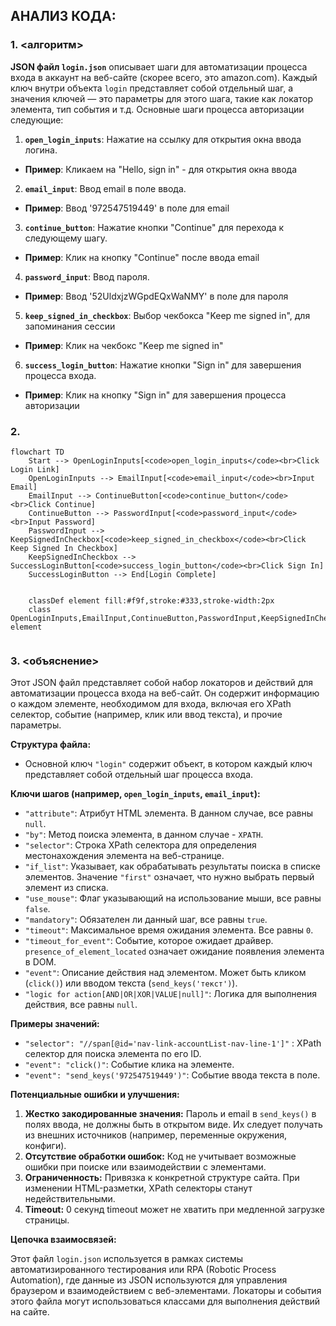## АНАЛИЗ КОДА:

### 1. <алгоритм>

**JSON файл `login.json`** описывает шаги для автоматизации процесса входа в аккаунт на веб-сайте (скорее всего, это amazon.com). Каждый ключ внутри объекта `login` представляет собой отдельный шаг, а значения ключей — это параметры для этого шага, такие как локатор элемента, тип события и т.д.
Основные шаги процесса авторизации следующие:
1. **`open_login_inputs`**: Нажатие на ссылку для открытия окна ввода логина.

*   **Пример**: Кликаем на "Hello, sign in" - для открытия окна ввода

2.  **`email_input`**: Ввод email в поле ввода.

*   **Пример**: Ввод '972547519449' в поле для email

3. **`continue_button`**: Нажатие кнопки "Continue" для перехода к следующему шагу.

*   **Пример**: Клик на кнопку "Continue" после ввода email

4. **`password_input`**: Ввод пароля.

*   **Пример**: Ввод '52UldxjzWGpdEQxWaNMY' в поле для пароля

5. **`keep_signed_in_checkbox`**: Выбор чекбокса "Keep me signed in", для запоминания сессии

*    **Пример**: Клик на чекбокс "Keep me signed in"

6. **`success_login_button`**: Нажатие кнопки "Sign in" для завершения процесса входа.

*   **Пример**: Клик на кнопку "Sign in" для завершения процесса авторизации

### 2. <mermaid>

```mermaid
flowchart TD
    Start --> OpenLoginInputs[<code>open_login_inputs</code><br>Click Login Link]
    OpenLoginInputs --> EmailInput[<code>email_input</code><br>Input Email]
    EmailInput --> ContinueButton[<code>continue_button</code><br>Click Continue]
    ContinueButton --> PasswordInput[<code>password_input</code><br>Input Password]
    PasswordInput --> KeepSignedInCheckbox[<code>keep_signed_in_checkbox</code><br>Click Keep Signed In Checkbox]
    KeepSignedInCheckbox --> SuccessLoginButton[<code>success_login_button</code><br>Click Sign In]
    SuccessLoginButton --> End[Login Complete]
    
    
    classDef element fill:#f9f,stroke:#333,stroke-width:2px
    class OpenLoginInputs,EmailInput,ContinueButton,PasswordInput,KeepSignedInCheckbox,SuccessLoginButton element
    
```

### 3. <объяснение>
Этот JSON файл представляет собой набор локаторов и действий для автоматизации процесса входа на веб-сайт. Он содержит информацию о каждом элементе, необходимом для входа, включая его XPath селектор, событие (например, клик или ввод текста), и прочие параметры.

**Структура файла:**
- Основной ключ `"login"` содержит объект, в котором каждый ключ представляет собой отдельный шаг процесса входа.

**Ключи шагов (например, `open_login_inputs`, `email_input`):**
- `"attribute"`: Атрибут HTML элемента. В данном случае, все равны `null`.
- `"by"`: Метод поиска элемента, в данном случае - `XPATH`.
- `"selector"`: Строка XPath селектора для определения местонахождения элемента на веб-странице.
- `"if_list"`:  Указывает, как обрабатывать результаты поиска в списке элементов. Значение `"first"` означает, что нужно выбрать первый элемент из списка.
- `"use_mouse"`: Флаг указывающий на использование мыши, все равны `false`.
- `"mandatory"`: Обязателен ли данный шаг, все равны `true`.
- `"timeout"`: Максимальное время ожидания элемента. Все равны `0`.
- `"timeout_for_event"`: Событие, которое ожидает драйвер. `presence_of_element_located` означает ожидание появления элемента в DOM.
- `"event"`: Описание действия над элементом. Может быть кликом (`click()`) или вводом текста (`send_keys('текст')`).
- `"logic for action[AND|OR|XOR|VALUE|null]"`:  Логика для выполнения действия, все равны `null`.

**Примеры значений:**
- `"selector": "//span[@id='nav-link-accountList-nav-line-1']"` : XPath селектор для поиска элемента по его ID.
- `"event": "click()"`: Событие клика на элементе.
- `"event": "send_keys('972547519449')"`: Событие ввода текста в поле.

**Потенциальные ошибки и улучшения:**
1.  **Жестко закодированные значения:** Пароль и email в `send_keys()` в полях ввода, не должны быть в открытом виде. Их следует получать из внешних источников (например, переменные окружения, конфиги).
2.  **Отсутствие обработки ошибок:** Код не учитывает возможные ошибки при поиске или взаимодействии с элементами.
3. **Ограниченность:** Привязка к конкретной структуре сайта. При изменении HTML-разметки, XPath селекторы станут недействительными.
4. **Timeout:** 0 секунд timeout может не хватить при медленной загрузке страницы.

**Цепочка взаимосвязей:**

Этот файл `login.json` используется в рамках системы автоматизированного тестирования или RPA (Robotic Process Automation), где данные из JSON используются для управления браузером и взаимодействием с веб-элементами. Локаторы и события этого файла могут использоваться классами для выполнения действий на сайте.